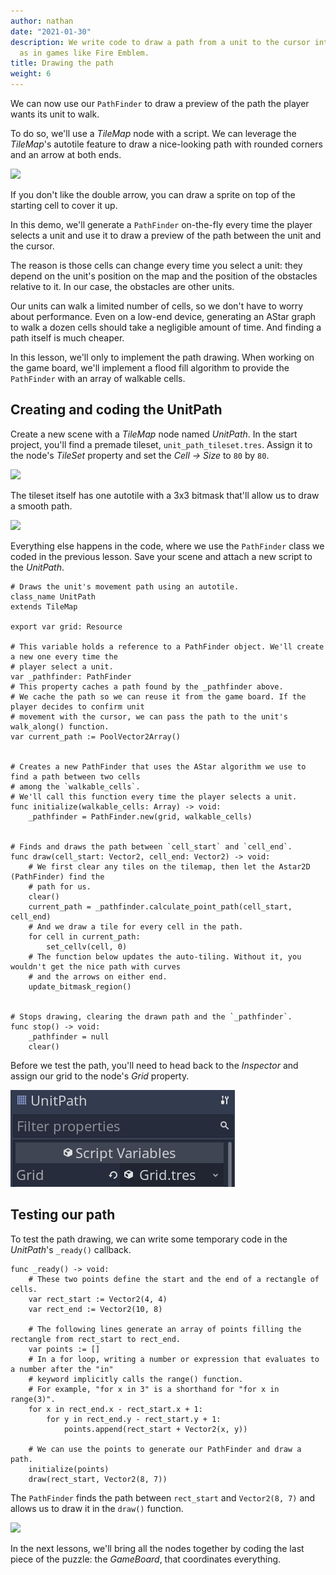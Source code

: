 ```yaml
---
author: nathan
date: "2021-01-30"
description: We write code to draw a path from a unit to the cursor interactively,
  as in games like Fire Emblem.
title: Drawing the path
weight: 6
---
```


We can now use our `PathFinder` to draw a preview of the path the player wants its unit to walk.

To do so, we'll use a _TileMap_ node with a script. We can leverage the _TileMap_'s autotile feature to draw a nice-looking path with rounded corners and an arrow at both ends.

![](05.drawing-path-example.png)

If you don't like the double arrow, you can draw a sprite on top of the starting cell to cover it up.

In this demo, we'll generate a `PathFinder` on-the-fly every time the player selects a unit and use it to draw a preview of the path between the unit and the cursor. 

The reason is those cells can change every time you select a unit: they depend on the unit's position on the map and the position of the obstacles relative to it. In our case, the obstacles are other units.

Our units can walk a limited number of cells, so we don't have to worry about performance. Even on a low-end device, generating an AStar graph to walk a dozen cells should take a negligible amount of time. And finding a path itself is much cheaper.

In this lesson, we'll only to implement the path drawing. When working on the game board, we'll implement a flood fill algorithm to provide the `PathFinder` with an array of walkable cells.

## Creating and coding the UnitPath

Create a new scene with a _TileMap_ node named _UnitPath_. In the start project, you'll find a premade tileset, `unit_path_tileset.tres`. Assign it to the node's _TileSet_ property and set the _Cell -> Size_ to `80` by `80`.

![](05.creating-unitpath-node.png)

The tileset itself has one autotile with a 3x3 bitmask that'll allow us to draw a smooth path.

![](05.tileset-autotile.png)

Everything else happens in the code, where we use the `PathFinder` class we coded in the previous lesson. Save your scene and attach a new script to the _UnitPath_.

```gdscript
# Draws the unit's movement path using an autotile.
class_name UnitPath
extends TileMap

export var grid: Resource

# This variable holds a reference to a PathFinder object. We'll create a new one every time the 
# player select a unit.
var _pathfinder: PathFinder
# This property caches a path found by the _pathfinder above.
# We cache the path so we can reuse it from the game board. If the player decides to confirm unit
# movement with the cursor, we can pass the path to the unit's walk_along() function.
var current_path := PoolVector2Array()


# Creates a new PathFinder that uses the AStar algorithm we use to find a path between two cells 
# among the `walkable_cells`.
# We'll call this function every time the player selects a unit.
func initialize(walkable_cells: Array) -> void:
	_pathfinder = PathFinder.new(grid, walkable_cells)


# Finds and draws the path between `cell_start` and `cell_end`.
func draw(cell_start: Vector2, cell_end: Vector2) -> void:
	# We first clear any tiles on the tilemap, then let the Astar2D (PathFinder) find the
	# path for us.
	clear()
	current_path = _pathfinder.calculate_point_path(cell_start, cell_end)
	# And we draw a tile for every cell in the path.
	for cell in current_path:
		set_cellv(cell, 0)
	# The function below updates the auto-tiling. Without it, you wouldn't get the nice path with curves
	# and the arrows on either end.
	update_bitmask_region()


# Stops drawing, clearing the drawn path and the `_pathfinder`.
func stop() -> void:
	_pathfinder = null
	clear()
```

Before we test the path, you'll need to head back to the _Inspector_ and assign our grid to the node's _Grid_ property.

![The grid resource attached to the UnitPath node](05.unit-path.png)

## Testing our path

To test the path drawing, we can write some temporary code in the _UnitPath_'s `_ready()` callback.

```gdscript
func _ready() -> void:
	# These two points define the start and the end of a rectangle of cells.
	var rect_start := Vector2(4, 4)
	var rect_end := Vector2(10, 8)

	# The following lines generate an array of points filling the rectangle from rect_start to rect_end.
	var points := []
	# In a for loop, writing a number or expression that evaluates to a number after the "in" 
	# keyword implicitly calls the range() function.
	# For example, "for x in 3" is a shorthand for "for x in range(3)".
	for x in rect_end.x - rect_start.x + 1:
		for y in rect_end.y - rect_start.y + 1:
			points.append(rect_start + Vector2(x, y))

	# We can use the points to generate our PathFinder and draw a path.
	initialize(points)
	draw(rect_start, Vector2(8, 7))
```

The `PathFinder` finds the path between `rect_start` and `Vector2(8, 7)` and allows us to draw it in the `draw()` function.

![](05.testing-path-drawing.png)

In the next lessons, we'll bring all the nodes together by coding the last piece of the puzzle: the _GameBoard_, that coordinates everything.
